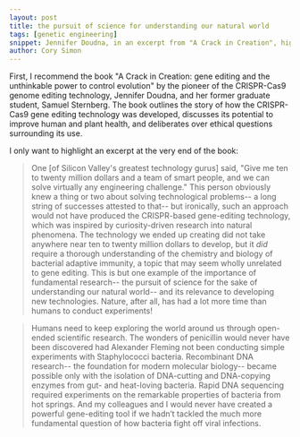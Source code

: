 ```yaml
---
layout: post
title: the pursuit of science for understanding our natural world
tags: [genetic engineering]
snippet: Jennifer Doudna, in an excerpt from "A Crack in Creation", highlights how the development of the revolutionary CRISPR-Cas9 genome editing technology justifies funding fundamental research.
author: Cory Simon
---
```


First, I recommend the book "A Crack in Creation: gene editing and the unthinkable power to control evolution" by the pioneer of the CRISPR-Cas9 genome editing technology, Jennifer Doudna, and her former graduate student, Samuel Sternberg. The book outlines the story of how the CRISPR-Cas9 gene editing technology was developed, discusses its potential to improve human and plant health, and deliberates over ethical questions surrounding its use.

I only want to highlight an excerpt at the very end of the book:

> One [of Silicon Valley's greatest technology gurus] said, "Give me ten to twenty million dollars and a team of smart people, and we can solve virtually any engineering challenge." This person obviously knew a thing or two about solving technological problems-- a long string of successes attested to that-- but ironically, such an approach would not have produced the CRISPR-based gene-editing technology, which was inspired by curiosity-driven research into natural phenomena. The technology we ended up creating did not take anywhere near ten to twenty million dollars to develop, but it *did* require a thorough understanding of the chemistry and biology of bacterial adaptive immunity, a topic that may seem wholly unrelated to gene editing. This is but one example of the importance of fundamental research-- the pursuit of science for the sake of understanding our natural world-- and its relevance to developing new technologies. Nature, after all, has had a lot more time than humans to conduct experiments! 

> Humans need to keep exploring the world around us through open-ended scientific research. The wonders of penicillin would never have been discovered had Alexander Fleming not been conducting simple experiments with Staphylococci bacteria. Recombinant DNA research-- the foundation for modern molecular biology-- became possible only with the isolation of DNA-cutting and DNA-copying enzymes from gut- and heat-loving bacteria. Rapid DNA sequencing required experiments on the remarkable properties of bacteria from hot springs. And my colleagues and I would never have created a powerful gene-editing tool if we hadn’t tackled the much more fundamental question of how bacteria fight off viral infections.
